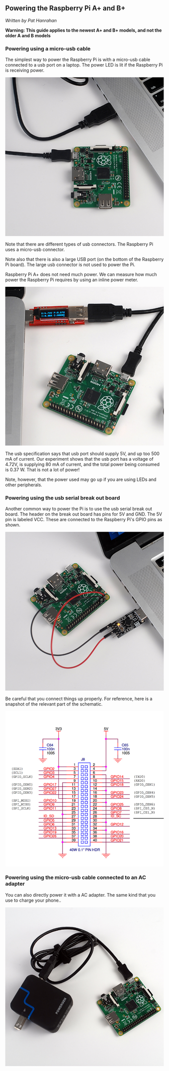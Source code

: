## Powering the Raspberry Pi A+ and B+

*Written by Pat Hanrahan*

**Warning: This guide applies to the newest A+ and B+ models, and not the older A and B models**

### Powering using a micro-usb cable

The simplest way to power the Raspberry Pi is with a micro-usb
cable connected to a usb port on a laptop. The power LED is
lit if the Raspberry Pi is receiving power.

![Mac usb](images/power.usb.laptop.jpg)

Note that there are different types of usb connectors.
The Raspberry Pi uses a micro-usb connector.

Note also that there is also a large USB port
(on the bottom of the Raspberry Pi board).
The large usb connector is not used to power the Pi.

Raspberry Pi A+ does not need much power. 
We can measure how much power the Raspberry Pi requires
by using an inline power meter.

![Mac usb](images/power.jpg)

The usb specification says that usb port should supply 5V,
and up too 500 mA of current.
Our experiment shows that the usb port has a voltage of 4.72V,
is supplying 80 mA of current,
and the total power being consumed is 0.37 W.
That is not a lot of power! 

Note, however, that the power used 
may go up if you are using LEDs and other peripherals.

### Powering using the usb serial break out board

Another common way to power the Pi is 
to use the usb serial break out board.
The header on the break out board has pins for 5V and GND.
The 5V pin is labeled VCC.
These are connected to the Raspberry Pi's GPIO pins as shown.

![usb serial cable](images/power.usb.serial.jpg)

Be careful that you connect things up properly.
For reference, here is a snapshot of the relevant
part of the schematic.

![gpio schematic](images/gpio.schematic.jpg)

### Powering using the micro-usb cable connected to an AC adapter

You can also directly power it with a AC adapter. 
The same kind that you use to charge your phone..

![micro-usb ac-adater](images/power.usb.ac.adapter.jpg)






